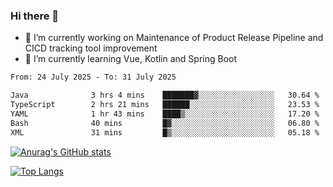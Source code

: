 ### Hi there 👋

- 🔭 I’m currently working on Maintenance of Product Release Pipeline and CICD tracking tool improvement
- 🌱 I’m currently learning Vue, Kotlin and Spring Boot

<!--START_SECTION:waka-->

```txt
From: 24 July 2025 - To: 31 July 2025

Java              3 hrs 4 mins    ███████▓░░░░░░░░░░░░░░░░░   30.64 %
TypeScript        2 hrs 21 mins   ██████░░░░░░░░░░░░░░░░░░░   23.53 %
YAML              1 hr 43 mins    ████▒░░░░░░░░░░░░░░░░░░░░   17.20 %
Bash              40 mins         █▓░░░░░░░░░░░░░░░░░░░░░░░   06.80 %
XML               31 mins         █▒░░░░░░░░░░░░░░░░░░░░░░░   05.18 %
```

<!--END_SECTION:waka-->

[![Anurag's GitHub stats](https://github-readme-stats.vercel.app/api?username=yunhao981&show_icons=true&theme=solarized-dark)](https://github.com/anuraghazra/github-readme-stats)

[![Top Langs](https://github-readme-stats.vercel.app/api/top-langs/?username=yunhao981&theme=solarized-dark&layout=compact)](https://github.com/anuraghazra/github-readme-stats)

<!--
**yunhao981/yunhao981** is a ✨ _special_ ✨ repository because its `README.md` (this file) appears on your GitHub profile.

Here are some ideas to get you started:

- 🔭 I’m currently working on Maintenance of Release Pipeline and CICD tracking tool improvement
- 🌱 I’m currently learning Vue, Kotlin and Spring Boot
- 👯 I’m looking to collaborate on ...
- 🤔 I’m looking for help with ...
- 💬 Ask me about ...
- 📫 How to reach me: ...
- 😄 Pronouns: ...
- ⚡ Fun fact: ...
-->


